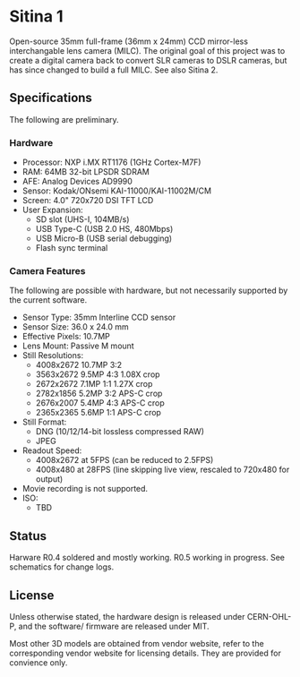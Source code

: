 # Sitina 1

Open-source 35mm full-frame (36mm x 24mm) CCD mirror-less interchangable lens camera (MILC). The original goal of this project was to create a digital camera back to convert SLR cameras to DSLR cameras, but has since changed to build a full MILC. See also Sitina 2.

## Specifications

The following are preliminary.

### Hardware

- Processor: NXP i.MX RT1176 (1GHz Cortex-M7F)
- RAM: 64MB 32-bit LPSDR SDRAM
- AFE: Analog Devices AD9990
- Sensor: Kodak/ONsemi KAI-11000/KAI-11002M/CM
- Screen: 4.0" 720x720 DSI TFT LCD
- User Expansion:
  - SD slot (UHS-I, 104MB/s)
  - USB Type-C (USB 2.0 HS, 480Mbps)
  - USB Micro-B (USB serial debugging)
  - Flash sync terminal

### Camera Features

The following are possible with hardware, but not necessarily supported by the current software.

- Sensor Type: 35mm Interline CCD sensor
- Sensor Size: 36.0 x 24.0 mm
- Effective Pixels: 10.7MP
- Lens Mount: Passive M mount
- Still Resolutions:
  - 4008x2672 10.7MP 3:2
  - 3563x2672 9.5MP 4:3 1.08X crop
  - 2672x2672 7.1MP 1:1 1.27X crop
  - 2782x1856 5.2MP 3:2 APS-C crop
  - 2676x2007 5.4MP 4:3 APS-C crop
  - 2365x2365 5.6MP 1:1 APS-C crop
- Still Format:
  - DNG (10/12/14-bit lossless compressed RAW)
  - JPEG
- Readout Speed:
  - 4008x2672 at 5FPS (can be reduced to 2.5FPS)
  - 4008x480 at 28FPS (line skipping live view, rescaled to 720x480 for output)
- Movie recording is not supported.
- ISO:
  - TBD

## Status

Harware R0.4 soldered and mostly working. R0.5 working in progress. See schematics for change logs.

## License

Unless otherwise stated, the hardware design is released under CERN-OHL-P, and the software/ firmware are released under MIT.

Most other 3D models are obtained from vendor website, refer to the corresponding vendor website for licensing details. They are provided for convience only.